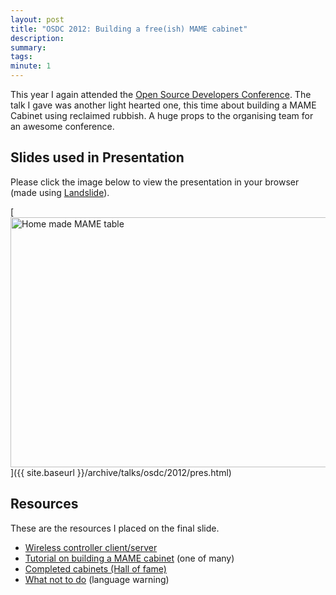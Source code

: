 ```yaml
---
layout: post
title: "OSDC 2012: Building a free(ish) MAME cabinet"
description: 
summary: 
tags: 
minute: 1
---
```


This year I again attended the [Open Source Developers Conference](https://web.archive.org/web/20130513112704/http://2012.osdc.com.au/talks/building-freeish-mame-cabinet). The talk I gave was another light hearted one, this time about building a MAME Cabinet using reclaimed rubbish. A huge props to the organising team for an awesome conference.

## Slides used in Presentation
Please click the image below to view the presentation in your browser (made using [Landslide](https://github.com/adamzap/landslide)).

[<img title="Home made MAME table" src="{{ site.baseurl }}/archive/talks/osdc/2012/images/product-5.jpg" alt="Home made MAME table" width="600" height="400">]({{ site.baseurl }}/archive/talks/osdc/2012/pres.html)

## Resources

These are the resources I placed on the final slide.

* [Wireless controller client/server](https://github.com/pserwylo/mame-controller)
* [Tutorial on building a MAME cabinet](https://web.archive.org/web/20130103064946/http://www.maximumpc.com/article/features/how_build_kickass_mame_arcade_cabinet_old_pc) (one of many)
* [Completed cabinets (Hall of fame)](https://web.archive.org/web/20140326030924/arcadecontrols.com/arcade_examples.php)
* [What not to do](http://bit.ly/1VyeSE) (language warning)
